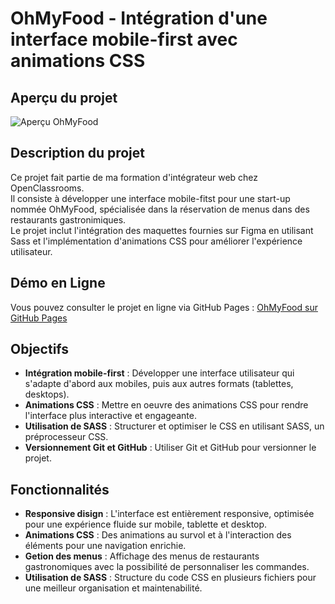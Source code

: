 # OhMyFood - Intégration d'une interface mobile-first avec animations CSS

## Aperçu du projet

![Aperçu OhMyFood](https://user.oc-static.com/upload/2022/06/22/16559016787093_Untitled%20design.png)

## Description du projet

Ce projet fait partie de ma formation d'intégrateur web chez OpenClassrooms.<br>
Il consiste à développer une interface mobile-fitst pour une start-up nommée OhMyFood, spécialisée dans la réservation de menus dans des restaurants gastronimiques.<br>
Le projet inclut l'intégration des maquettes fournies sur Figma en utilisant Sass et l'implémentation d'animations CSS pour améliorer l'expérience utilisateur.

## Démo en Ligne

Vous pouvez consulter le projet en ligne via GitHub Pages : [OhMyFood sur GitHub Pages](https://martins-anthony.github.io/ohmyfood/)

## Objectifs

- **Intégration mobile-first** : Développer une interface utilisateur qui s'adapte d'abord aux mobiles, puis aux autres formats (tablettes, desktops).
- **Animations CSS** : Mettre en oeuvre des animations CSS pour rendre l'interface plus interactive et engageante.
- **Utilisation de SASS** : Structurer et optimiser le CSS en utilisant SASS, un préprocesseur CSS.
- **Versionnement Git et GitHub** : Utiliser Git et GitHub pour versionner le projet.

## Fonctionnalités

- **Responsive disign** : L'interface est entièrement responsive, optimisée pour une expérience fluide sur mobile, tablette et desktop.
- **Animations CSS** : Des animations au survol et à l'interaction des éléments pour une navigation enrichie.
- **Getion des menus** : Affichage des menus de restaurants gastronomiques avec la possibilité de personnaliser les commandes.
- **Utilisation de SASS** : Structure du code CSS en plusieurs fichiers pour une meilleur organisation et maintenabilité.
